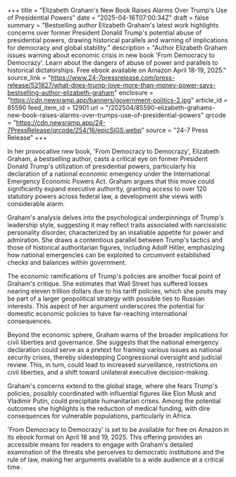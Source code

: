 +++
title = "Elizabeth Graham's New Book Raises Alarms Over Trump's Use of Presidential Powers"
date = "2025-04-16T07:00:34Z"
draft = false
summary = "Bestselling author Elizabeth Graham's latest work highlights concerns over former President Donald Trump's potential abuse of presidential powers, drawing historical parallels and warning of implications for democracy and global stability."
description = "Author Elizabeth Graham issues warning about economic crisis in new book 'From Democracy to Democrazy'. Learn about the dangers of abuse of power and parallels to historical dictatorships. Free ebook available on Amazon April 18-19, 2025."
source_link = "https://www.24-7pressrelease.com/press-release/521827/what-does-trump-love-more-than-money-power-says-bestselling-author-elizabeth-graham"
enclosure = "https://cdn.newsramp.app/banners/government-politics-2.jpg"
article_id = 85590
feed_item_id = 12901
url = "/202504/85590-elizabeth-grahams-new-book-raises-alarms-over-trumps-use-of-presidential-powers"
qrcode = "https://cdn.newsramp.app/24-7PressRelease/qrcode/254/16/epicSjGS.webp"
source = "24-7 Press Release"
+++

<p>In her provocative new book, 'From Democracy to Democrazy', Elizabeth Graham, a bestselling author, casts a critical eye on former President Donald Trump's utilization of presidential powers, particularly his declaration of a national economic emergency under the International Emergency Economic Powers Act. Graham argues that this move could significantly expand executive authority, granting access to over 120 statutory powers across federal law, a development she views with considerable alarm.</p><p>Graham's analysis delves into the psychological underpinnings of Trump's leadership style, suggesting it may reflect traits associated with narcissistic personality disorder, characterized by an insatiable appetite for power and admiration. She draws a contentious parallel between Trump's tactics and those of historical authoritarian figures, including Adolf Hitler, emphasizing how national emergencies can be exploited to circumvent established checks and balances within government.</p><p>The economic ramifications of Trump's policies are another focal point of Graham's critique. She estimates that Wall Street has suffered losses nearing eleven trillion dollars due to his tariff policies, which she posits may be part of a larger geopolitical strategy with possible ties to Russian interests. This aspect of her argument underscores the potential for domestic economic policies to have far-reaching international consequences.</p><p>Beyond the economic sphere, Graham warns of the broader implications for civil liberties and governance. She suggests that the national emergency declaration could serve as a pretext for framing various issues as national security crises, thereby sidestepping Congressional oversight and judicial review. This, in turn, could lead to increased surveillance, restrictions on civil liberties, and a shift toward unilateral executive decision-making.</p><p>Graham's concerns extend to the global stage, where she fears Trump's policies, possibly coordinated with influential figures like Elon Musk and Vladimir Putin, could precipitate humanitarian crises. Among the potential outcomes she highlights is the reduction of medical funding, with dire consequences for vulnerable populations, particularly in Africa.</p><p>'From Democracy to Democrazy' is set to be available for free on Amazon in its ebook format on April 18 and 19, 2025. This offering provides an accessible means for readers to engage with Graham's detailed examination of the threats she perceives to democratic institutions and the rule of law, making her arguments available to a wide audience at a critical time.</p>